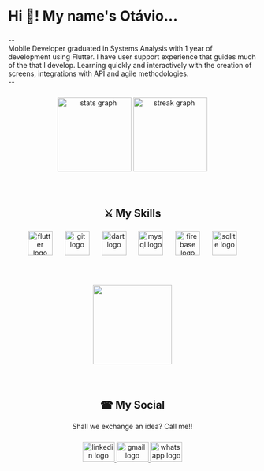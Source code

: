 <h1 align="left">Hi 👋! My name's Otávio...</h1>

###

<p align="left">--<br>Mobile Developer graduated in Systems Analysis with 1 year of development using Flutter. I have user support experience that guides much of the that I develop. Learning quickly and interactively with the creation of screens, integrations with API and agile methodologies.<br>--</p>

###

<div align="center">
  <img src="https://github-readme-stats.vercel.app/api?username=Otavio-f7&hide_title=false&hide_rank=false&show_icons=true&include_all_commits=true&count_private=true&disable_animations=false&theme=vue-dark&locale=en&hide_border=false" height="150" alt="stats graph"  />
  <img src="https://streak-stats.demolab.com?user=Otavio-f7&locale=en&mode=daily&theme=vue-dark&hide_border=false&border_radius=5" height="150" alt="streak graph"  />
</div>

###

<br clear="both">

<h2 align="center">⚔  My Skills</h2>

###

<div align="center">
  <img src="https://cdn.jsdelivr.net/gh/devicons/devicon/icons/flutter/flutter-plain.svg" height="50" alt="flutter logo"  />
  <img width="17" />
  <img src="https://cdn.jsdelivr.net/gh/devicons/devicon/icons/git/git-original.svg" height="50" alt="git logo"  />
  <img width="17" />
  <img src="https://cdn.jsdelivr.net/gh/devicons/devicon/icons/dart/dart-original.svg" height="50" alt="dart logo"  />
  <img width="17" />
  <img src="https://cdn.jsdelivr.net/gh/devicons/devicon/icons/mysql/mysql-original.svg" height="50" alt="mysql logo"  />
  <img width="17" />
  <img src="https://cdn.jsdelivr.net/gh/devicons/devicon/icons/firebase/firebase-plain.svg" height="50" alt="firebase logo"  />
  <img width="17" />
  <img src="https://cdn.jsdelivr.net/gh/devicons/devicon/icons/sqlite/sqlite-original.svg" height="50" alt="sqlite logo"  />
</div>

###
<br clear="both">
<br clear="both">

<div align="center">
  <img height="160" src="https://64.media.tumblr.com/f607f4ee82e601614e29e919beb6409a/57a6e5a7915180f3-57/s540x810/58e7f2b2d4a8511517ba360b7d792125a3d8423d.gifv"  />
</div>

###

<br clear="both">

<h2 align="center">☎  My Social</h2>

###

<p align="center">Shall we exchange an idea? Call me!!</p>

###

<div align="center">
  <a href="https://www.linkedin.com/in/ot%C3%A1vio-freitas-1953a8169/" target="_blank">
    <img src="https://raw.githubusercontent.com/maurodesouza/profile-readme-generator/master/src/assets/icons/social/linkedin/default.svg" width="65" height="40" alt="linkedin logo"  />
  </a>
  <a href="mailto:otavioj105@gmail.com?subject=Contato&body=Olá%20,%20gostaria%20de%conversar%20mais%20sobre%20seu%20GitHub" target="_blank">
    <img src="https://raw.githubusercontent.com/maurodesouza/profile-readme-generator/master/src/assets/icons/social/gmail/default.svg" width="65" height="40" alt="gmail logo"  />
  </a>
  <a href="https://wa.me/5534991554110?text=Olá%20Otávio%20vi%20seu%20GitHub" target="_blank">
    <img src="https://raw.githubusercontent.com/maurodesouza/profile-readme-generator/master/src/assets/icons/social/whatsapp/default.svg" width="65" height="40" alt="whatsapp logo"  />
  </a>
</div>

###
